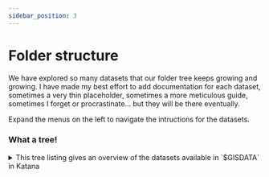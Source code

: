 ```yaml
---
sidebar_position: 3
---
```

# Folder structure

We have explored so many datasets that our folder tree keeps growing and growing. I have made my best effort to add documentation for each dataset, sometimes a very thin placeholder, sometimes a more meticulous guide, sometimes I forget or procrastinate... but they will be there eventually.

Expand the menus on the left to navigate the intructions for the datasets. 

### What a tree!

<details><summary>This tree listing gives an overview of the datasets available in `$GISDATA` in Katana </summary>

```sh
source ~/proyectos/UNSW/cesdata/env/project-env.sh
tree -L 3 $GISDATA

/srv/scratch/cesdata/gisdata
├── admin
│   └── global
│       └── World-Bank
├── antroposphere
│   └── global
│       └── Earthstats
├── climate
│   └── global
│       ├── CHELSA
│       ├── CRU_TS
│       └── Terraclimate
├── cryosphere
│   └── global
│       ├── GLIMS_2019
│       ├── LIAG_Ice
│       ├── Modis-MOD10A2-V006
│       ├── Modis-MOD10C2
│       ├── RGI_6.0
│       ├── SeaIceIndex
│       ├── SMMR_SeaIceTrends
│       ├── subglacial-lakes
│       ├── VIIRS-VNP10A1F-V001
│       └── WGI_2012
├── ecological
│   └── global
│       ├── EcologicalMarineUnits
│       ├── FAO-GEZ
│       └── NatureMap
├── ecoregions
│   ├── global
│   │   ├── FEOW
│   │   ├── LME
│   │   ├── MEOW
│   │   └── TEOW
│   └── regional
│       ├── Canada
│       └── IBRAv7
├── ecosystems
│   ├── global
│   │   ├── WCMC-coral-reefs
│   │   ├── WCMC-mangroves-2000
│   │   ├── WCMC-mangroves-GMW
│   │   └── WCMC-mangrove-types
│   └── regional
│       ├── MAES
│       └── worldbank-Central-America
├── fire
│   └── regional
│       └── australia-forest-fire-2011-16
├── forest
│   ├── global
│   │   ├── 3d-forest-JPL
│   │   └── GFC
│   └── regional
│       ├── Boreal-Forest-Monitoring
│       └── China
├── hydrology
│   └── global
│       ├── GIRES
│       ├── HydroATLAS
│       └── HydroLAKES
├── landcover
│   └── global
│       ├── FROM-GLC10
│       ├── GLC2000
│       ├── GlobCover
│       └── Modis
├── land-surface-temperature
│   └── global
│       ├── Modis-.
│       └── Modis-MOD11A2.006
├── plant-traits
│   └── global
│       └── TRY-leaf-trait-maps
├── protected
│   └── global
│       └── WDPA
├── radiation
│   └── global
│       └── glUV
├── soil
│   ├── global
│   │   └── permafrost
│   └── regional
│       ├── circumpolar_permafrost
│       └── soil-landscape-grid-australia
├── species-dist
│   └── global
│       ├── BOTW
│       └── IUCN_RLTS
├── topography
│   └── global
│       ├── EarthEnv-topography
│       ├── GMBA-Mountain-Inventory
│       ├── GME-Mountain-Inventory
│       └── SRTM30-plus
├── vegcover
│   └── global
│       └── Modis-MOD44B.006
├── vegetation
│   └── regional
│       ├── IVC-EcoVeg
│       └── NVIS-Australia
├── veglayer
│   ├── global
│   │   └── WHRC-tropics
│   └── regional
│       └── TERN-Vegetation-height
└── water
    └── global
        └── ModisDailyWater

111 directories, 0 files

```

</details>

